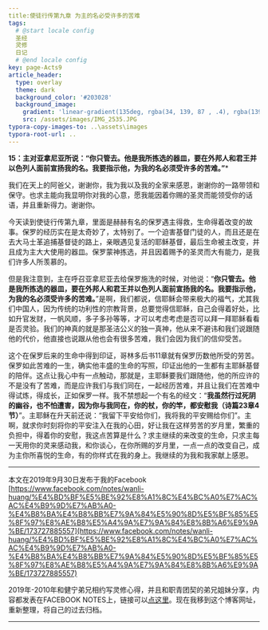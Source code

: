 ```yaml
---
title:使徒行传第九章 为主的名必受许多的苦难
tags: 
  # @start locale config
  圣经
  灵修
  日记
  # @end locale config
key: page-Acts9
article_header:
  type: overlay
  theme: dark
  background_color: '#203028'
  background_image:
    gradient: 'linear-gradient(135deg, rgba(34, 139, 87 , .4), rgba(139, 34, 139, .4))'
    src: /assets/images/IMG_2535.JPG
typora-copy-images-to: ..\assets\images
typora-root-url: ..
---
```


**15：主对亚拿尼亚所说：“你只管去。他是我所拣选的器皿，要在外邦人和君王并以色列人面前宣扬我的名。我要指示他，为我的名必须受许多的苦难。”***

<!--more-->

我们在天上的阿爸父，谢谢你，我为我以及我的全家来感恩，谢谢你的一路带领和保守。也求主能向我显明你对我的心意，愿我能因着你赐的圣灵而能领受你的话语，并且重新得力。谢谢你。

今天读到使徒行传第九章，里面是赫赫有名的保罗遇主得救，生命得着改变的故事。保罗的经历实在是太奇妙了，太特别了。一个迫害基督门徒的人，而且还是在去大马士革追捕基督徒的路上，亲眼遇见复活的耶稣基督，最后生命被主改变，并且成为主大大使用的器皿。保罗蒙神拣选，并且因着赐予的圣灵而大有能力，是我们许多人所羡慕的。

但是我注意到，主在呼召亚拿尼亚去给保罗施洗的时候，对他说：“**你只管去。他是我所拣选的器皿，要在外邦人和君王并以色列人面前宣扬我的名。我要指示他，为我的名必须受许多的苦难。**”是啊，我们都说，信耶稣会带来极大的福气，尤其我们中国人，因为传统的功利性的宗教背景，总要觉得信耶稣，自己会得着好处，比如升官发财，一帆风顺，多子多孙等等，才可以考虑考虑是否可以拜一拜耶稣看看是否灵验。我们的神真的就是那圣洁公义的独一真神，他从来不避讳和我们说跟随他的代价，他直接也说跟从他也会有很多苦难，我们会因为我们的信仰受苦。

这个在保罗后来的生命中得到印证，哥林多后书11章就有保罗历数他所受的劳苦。保罗如此苦难的一生，确实他丰盛的生命的写照，印证出他的一生都有主耶稣基督的陪伴。这点让我心中有一点触动，那就是，主耶稣要我们跟随他，他的所应许的不是没有了苦难，而是应许我们与我们同在，一起经历苦难，并且让我们在苦难中得试炼，得成长，正如保罗一样。我不禁想起一个有名的经文：“**我虽然行过死阴的幽谷，也不怕遭害，因为你与我同在，你的杖，你的竿，都安慰我（诗篇23章4节）**”。主耶稣在升天前还说：“我留下平安给你们，我将我的平安赐给你们”。主啊，就求你时刻将你的平安注入在我的心田，好让我在这样劳苦的岁月里，繁重的负担中，得着你的安慰，我这点苦算是什么？求主继续的来改变的生命，只求主每一天用你的灵来感动我，和你谈心，在你所赐的岁月里，一点一点的改变自己，成为主你所喜悦的生命，有的你样式在我的身上。我继续的为我和我家献上感恩。

---

本文在2019年9月30日发布于我的Facebook [https://www.facebook.com/notes/wanli-huang/%E4%BD%BF%E5%BE%92%E8%A1%8C%E4%BC%A0%E7%AC%AC%E4%B9%9D%E7%AB%A0-%E4%B8%BA%E4%B8%BB%E7%9A%84%E5%90%8D%E5%BF%85%E5%8F%97%E8%AE%B8%E5%A4%9A%E7%9A%84%E8%8B%A6%E9%9A%BE/173727885557](https://www.facebook.com/notes/wanli-huang/%E4%BD%BF%E5%BE%92%E8%A1%8C%E4%BC%A0%E7%AC%AC%E4%B9%9D%E7%AB%A0-%E4%B8%BA%E4%B8%BB%E7%9A%84%E5%90%8D%E5%BF%85%E5%8F%97%E8%AE%B8%E5%A4%9A%E7%9A%84%E8%8B%A6%E9%9A%BE/173727885557)

2019年-2010年和健宁弟兄相约写灵修心得，并且和职青团契的弟兄姐妹分享，内容都发表在FACEBOOK NOTES上，链接可以[点这里](https://www.facebook.com/wanli.huang/notes)。现在我移到这个博客网址，重新整理，将自己的过去归档。

---






